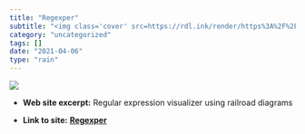 ```yaml
---
title: "Regexper"
subtitle: "<img class='cover' src=https://rdl.ink/render/https%3A%2F%2Fregexper.com%2F%23(.*)(.%252B)%257Casd>"
category: "uncategorized"
tags: []
date: "2021-04-06"
type: "rain"
---
```

<img class="cover" src=https://rdl.ink/render/https%3A%2F%2Fregexper.com%2F%23(.*)(.%252B)%257Casd>



* **Web site excerpt:** Regular expression visualizer using railroad diagrams

* **Link to site:** **[Regexper](https://regexper.com/#(.*)(.%2B)%7Casd)**